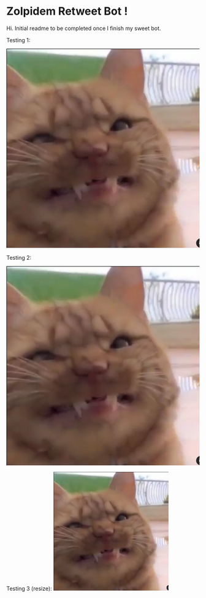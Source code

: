 # **Zolpidem Retweet Bot !**





Hi. Initial readme to be completed once I finish my sweet bot.

Testing 1:

![smiling cat](\img\image-20210102184151423.png)



Testing 2:

![Smiling catto](/img/image-20210102184151423.png)



Testing 3 (resize):
<img src="/img/image-20210102184151423.png" width="300" />







